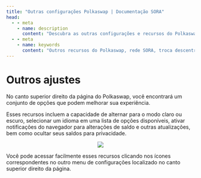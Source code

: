```yaml
---
title: "Outras configurações Polkaswap | Documentação SORA"
head:
  - - meta
    - name: description
      content: "Descubra as outras configurações e recursos do Polkaswap, a bolsa descentralizada na rede SORA. Explore recursos como ordens de limite, ordens de stop-loss, participação na governança e muito mais. Aprenda como esses recursos adicionais melhoram a experiência de negociação e fornecem aos usuários recursos avançados ferramentas e oportunidades dentro do ecossistema Polkaswap."
  - - meta
    - name: keywords
      content: "Outros recursos do Polkaswap, rede SORA, troca descentralizada, pedidos com limite, pedidos de stop-loss, participação na governança, ferramentas avançadas, ecossistema Polkaswap"
---
```


# Outros ajustes

No canto superior direito da página do Polkaswap, você encontrará
um conjunto de opções que podem melhorar sua experiência.

Esses recursos incluem a capacidade de alternar para o modo claro ou escuro, selecionar um idioma em uma lista de opções disponíveis, ativar notificações do navegador para alterações de saldo e outras atualizações, bem como ocultar seus saldos para privacidade.

<center><img src="/.gitbook/assets/polkaswap-other-features.png" ></center>

Você pode acessar facilmente esses recursos clicando nos ícones
correspondentes no outro menu de configurações localizado no canto superior direito da página.
